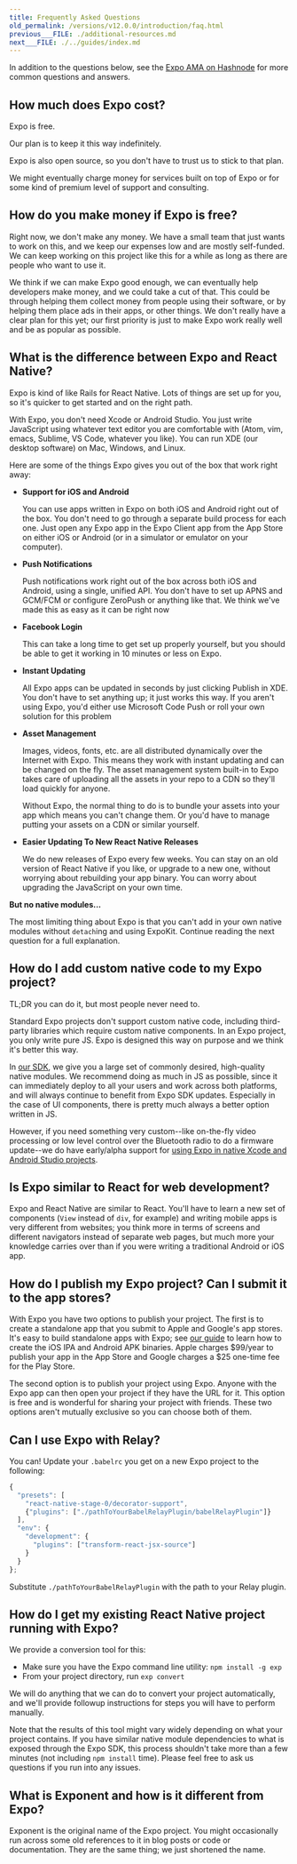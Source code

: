 ```yaml
---
title: Frequently Asked Questions
old_permalink: /versions/v12.0.0/introduction/faq.html
previous___FILE: ./additional-resources.md
next___FILE: ./../guides/index.md
---
```


In addition to the questions below, see the [Expo AMA on Hashnode](https://hashnode.com/ama/with-exponent-ciw1qxry118wl4353o9kxaowl#ciw43q029007fxr53pkuftwhu) for more common questions and answers.

## How much does Expo cost?

Expo is free.

Our plan is to keep it this way indefinitely.

Expo is also open source, so you don't have to trust us to stick to that plan.

We might eventually charge money for services built on top of Expo or for some kind of premium level of support and consulting.

## How do you make money if Expo is free?

Right now, we don't make any money. We have a small team that just wants to work on this, and we keep our expenses low and are mostly self-funded. We can keep working on this project like this for a while as long as there are people who want to use it.

We think if we can make Expo good enough, we can eventually help developers make money, and we could take a cut of that. This could be through helping them collect money from people using their software, or by helping them place ads in their apps, or other things. We don't really have a clear plan for this yet; our first priority is just to make Expo work really well and be as popular as possible.

## What is the difference between Expo and React Native?

Expo is kind of like Rails for React Native. Lots of things are set up for you, so it's quicker to get started and on the right path.

With Expo, you don't need Xcode or Android Studio. You just write JavaScript using whatever text editor you are comfortable with (Atom, vim, emacs, Sublime, VS Code, whatever you like). You can run XDE (our desktop software) on Mac, Windows, and Linux.

Here are some of the things Expo gives you out of the box that work right away:

-   **Support for iOS and Android**

    You can use apps written in Expo on both iOS and Android right out of the box. You don't need to go through a separate build process for each one. Just open any Expo app in the Expo Client app from the App Store on either iOS or Android (or in a simulator or emulator on your computer).

-   **Push Notifications**

    Push notifications work right out of the box across both iOS and Android, using a single, unified API. You don't have to set up APNS and GCM/FCM or configure ZeroPush or anything like that. We think we've made this as easy as it can be right now

-   **Facebook Login**

    This can take a long time to get set up properly yourself, but you should be able to get it working in 10 minutes or less on Expo.

-   **Instant Updating**

    All Expo apps can be updated in seconds by just clicking Publish in XDE. You don't have to set anything up; it just works this way. If you aren't using Expo, you'd either use Microsoft Code Push or roll your own solution for this problem

-   **Asset Management**

    Images, videos, fonts, etc. are all distributed dynamically over the Internet with Expo. This means they work with instant updating and can be changed on the fly. The asset management system built-in to Expo takes care of uploading all the assets in your repo to a CDN so they'll load quickly for anyone.

    Without Expo, the normal thing to do is to bundle your assets into your app which means you can't change them. Or you'd have to manage putting your assets on a CDN or similar yourself.

-   **Easier Updating To New React Native Releases**

    We do new releases of Expo every few weeks. You can stay on an old version of React Native if you like, or upgrade to a new one, without worrying about rebuilding your app binary. You can worry about upgrading the JavaScript on your own time.

**But no native modules...**

The most limiting thing about Expo is that you can't add in your own native modules without `detach`ing and using ExpoKit. Continue reading the next question for a full explanation.

## How do I add custom native code to my Expo project?

TL;DR you can do it, but most people never need to.

Standard Expo projects don't support custom native code, including third-party libraries which require custom native components. In an Expo project, you only write pure JS. Expo is designed this way on purpose and we think it's better this way.

In [our SDK](../sdk/.html), we give you a large set of commonly desired, high-quality native modules. We recommend doing as much in JS as possible, since it can immediately deploy to all your users and work across both platforms, and will always continue to benefit from Expo SDK updates. Especially in the case of UI components, there is pretty much always a better option written in JS.

However, if you need something very custom--like on-the-fly video processing or low level control over the Bluetooth radio to do a firmware update--we do have early/alpha support for [using Expo in native Xcode and Android Studio projects](../guides/exponentkit.html).

## Is Expo similar to React for web development?

Expo and React Native are similar to React. You'll have to learn a new set of components (`View` instead of `div`, for example) and writing mobile apps is very different from websites; you think more in terms of screens and different navigators instead of separate web pages, but much more your knowledge carries over than if you were writing a traditional Android or iOS app.

## How do I publish my Expo project? Can I submit it to the app stores?

With Expo you have two options to publish your project. The first is to create a standalone app that you submit to Apple and Google's app stores. It's easy to build standalone apps with Expo; see [our guide](../guides/building-standalone-apps.html#building-standalone-apps) to learn how to create the iOS IPA and Android APK binaries. Apple charges $99/year to publish your app in the App Store and Google charges a $25 one-time fee for the Play Store.

The second option is to publish your project using Expo. Anyone with the Expo app can then open your project if they have the URL for it. This option is free and is wonderful for sharing your project with friends. These two options aren't mutually exclusive so you can choose both of them.

## Can I use Expo with Relay?

You can! Update your `.babelrc` you get on a new Expo project to the following:

```javascript
{
  "presets": [
    "react-native-stage-0/decorator-support",
    {"plugins": ["./pathToYourBabelRelayPlugin/babelRelayPlugin"]}
  ],
  "env": {
    "development": {
      "plugins": ["transform-react-jsx-source"]
    }
  }
};
```

Substitute `./pathToYourBabelRelayPlugin` with the path to your Relay plugin.

## How do I get my existing React Native project running with Expo?

We provide a conversion tool for this:

-   Make sure you have the Expo command line utility: `npm install -g exp`
-   From your project directory, run `exp convert`

We will do anything that we can do to convert your project automatically, and we'll provide followup instructions for steps you will have to perform manually.

Note that the results of this tool might vary widely depending on what your project contains. If you have similar native module dependencies to what is exposed through the Expo SDK, this process shouldn't take more than a few minutes (not including `npm install` time). Please feel free to ask us questions if you run into any issues.

## What is Exponent and how is it different from Expo?

Exponent is the original name of the Expo project. You might occasionally run across some old references to it in blog posts or code or documentation. They are the same thing; we just shortened the name.
